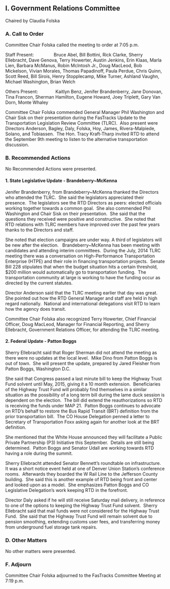## I. Government Relations Committee

Chaired by Claudia Folska

### A. Call to Order

Committee Chair Folska called the meeting to order at 7:05 p.m.

Staff Present:                Bruce Abel, Bill Bottini, Rick Clarke, Sherry Ellebracht, Dave Genova, Terry Howerter, Austin Jenkins, Erin Klaas, Marla Lien, Barbara McManus, Robin McIntosh Jr., Doug MacLeod, Bob Mickelson, Vivian Morales, Thomas Papadinoff, Paula Perdue, Chris Quinn, Scott Reed, Bill Sirois, Henry Stopplecamp, Mike Turner, Ashland Vaughn, Michael Washington, Brian Welch

Others Present:              Kaitlyn Benz, Jenifer Brandenberry, Jane Donovan, Tina Francon, Sherman Hamilton, Eugene Howard, Joey Triplett, Gary Van Dorn, Monte Whaley

Committee Chair Folska commended General Manager Phil Washington and Chair Sisk on their presentation during the FasTracks Update to the Transportation Legislation Review Committee (TLRC).  Also present were Directors Anderson, Bagley, Daly, Folska, Hoy, James, Rivera-Malpiede, Solano, and Tobiassen.  The Hon. Tracy Kraft-Tharp invited RTD to attend the September 9th meeting to listen to the alternative transportation discussion.

### B. Recommended Actions

No Recommended Actions were presented.

#### 1. State Legislative Update - Brandeberry~McKenna

Jenifer Brandenberry, from Brandeberry~McKenna thanked the Directors who attended the TLRC.  She said the legislators appreciated their presence.  The legislators see the RTD Directors as peers: elected officials working together towards a common goal.  She also commended Phil Washington and Chair Sisk on their presentation.  She said that the questions they received were positive and constructive.  She noted that RTD relations with TLRC members have improved over the past few years thanks to the Directors and staff.

She noted that election campaigns are under way. A third of legislators will be new after the election.   Brandeberry~McKenna has been meeting with candidates and attending interim committees.  During the July, 2014 TLRC meeting there was a conversation on High-Performance Transportation Enterprise (HTPE) and their role in financing transportation projects.  Senate Bill 228 stipulates that when the budget situation hits a certain threshold, $200 million would automatically go to transportation funding.  The transportation community at large is working to have the funding occur as directed by the current statutes.

Director Anderson said that the TLRC meeting earlier that day was great.  She pointed out how the RTD General Manager and staff are held in high regard nationally.  National and international delegations visit RTD to learn how the agency does transit.

Committee Chair Folska also recognized Terry Howerter, Chief Financial Officer, Doug MacLeod, Manager for Financial Reporting, and Sherry Ellebracht, Government Relations Officer, for attending the TLRC meeting.

#### 2. Federal Update - Patton Boggs

Sherry Ellebracht said that Roger Sherman did not attend the meeting as there were no updates at the local level.  Mike Dino from Patton Boggs is out of town.  She will present the update, prepared by Jared Fleisher from Patton Boggs, Washington D.C.

She said that Congress passed a last minute bill to keep the Highway Trust Fund solvent until May, 2015, giving it a 10 month extension.  Beneficiaries of the Highway Trust Fund will probably find themselves in a similar situation as the possibility of a long term bill during the lame duck session is dependent on the election.  The bill did extend the reauthorizations so RTD is receiving the funds under MAP 21.  Patton Boggs continues to advocate on RTD’s behalf to restore the Bus Rapid Transit (BRT) definition from the prior transportation bill.  The CO House Delegation penned a letter to Secretary of Transportation Foxx asking again for another look at the BRT definition.

She mentioned that the White House announced they will facilitate a Public Private Partnership (P3) Initiative this September.  Details are still being determined.  Patton Boggs and Senator Udall are working towards RTD having a role during the summit.

Sherry Ellebracht attended Senator Bennett’s roundtable on infrastructure.  It was a short notice event held at one of Denver Union Station’s conference rooms.  Afterwards they boarded the W Rail Line to the Jefferson County building.  She said this is another example of RTD being front and center and looked upon as a model.  She emphasizes Patton Boggs and CO Legislative Delegation’s work keeping RTD in the forefront.

Director Daly asked if he will still receive Saturday mail delivery, in reference to one of the options to keeping the Highway Trust Fund solvent.  Sherry Ellebracht said that mail funds were not considered for the Highway Trust Fund.  She said that the Highway Trust Fund will remain solvent due to pension smoothing, extending customs user fees, and transferring money from underground fuel storage tank repairs.

### D. Other Matters

No other matters were presented.

### F. Adjourn

Committee Chair Folska adjourned to the FasTracks Committee Meeting at 7:19 p.m.